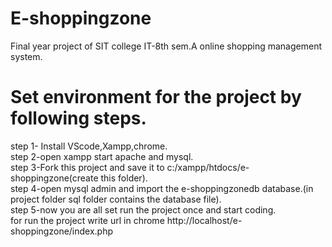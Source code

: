 # E-shoppingzone
Final year project of SIT college IT-8th sem.A online shopping management system.


# Set environment for the project by following steps.     
step 1- Install VScode,Xampp,chrome.   
step 2-open xampp start apache and mysql.   
step 3-Fork this project and save it to c:/xampp/htdocs/e-shoppingzone(create this folder).  
step 4-open mysql admin and import the e-shoppingzonedb database.(in project folder sql folder contains the database file).  
step 5-now you are all set run the project once and start coding.  
for run the project write url in chrome http://localhost/e-shoppingzone/index.php  
